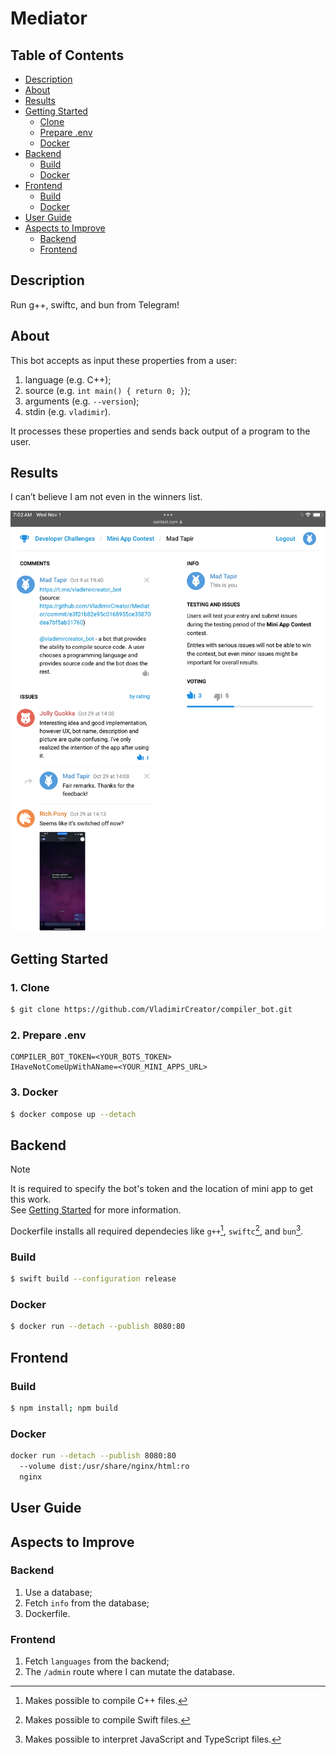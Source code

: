 # Mediator

## Table of Contents
- [Description](#description)
- [About](#about)
- [Results](#results)
- [Getting Started](#getting-started)
	- [Clone](#1-clone)
	- [Prepare .env](#2-prepare-env)
	- [Docker](#docker)
- [Backend](#backend)
	- [Build]()
	- [Docker]()
- [Frontend](#frontend)
	- [Build]()
	- [Docker]()
- [User Guide](#user-guide)
- [Aspects to Improve](#aspects-to-improve)
	- [Backend]()
	- [Frontend]()

## Description
Run g++, swiftc, and bun from Telegram!

## About
This bot accepts as input these properties from a user:

1. language (e.g. C++);
1. source (e.g. `int main() { return 0; }`);
1. arguments (e.g. `--version`);
1. stdin (e.g. `vladimir`).

It processes these properties and sends back output of a program to the user.

## Results
I can’t believe I am not even in the winners list.

![Vladimir’s submission](raw/IMG_1686.png)

## Getting Started

### 1. Clone

```bash
$ git clone https://github.com/VladimirCreator/compiler_bot.git
```

### 2. Prepare .env

```
COMPILER_BOT_TOKEN=<YOUR_BOTS_TOKEN>
IHaveNotComeUpWithAName=<YOUR_MINI_APPS_URL>
```

### 3. Docker

```bash
$ docker compose up --detach
```

## Backend

> [!NOTE]
> It is required to specify the bot's token and the location of mini app to get this work.\
> See [Getting Started](#getting-started) for more information.

Dockerfile installs all required dependecies like `g++`[^1], `swiftc`[^2], and `bun`[^3].

[^1]: Makes possible to compile C++ files.
[^2]: Makes possible to compile Swift files.
[^3]: Makes possible to interpret JavaScript and TypeScript files.

### Build

```bash
$ swift build --configuration release
```

### Docker

```bash
$ docker run --detach --publish 8080:80
```

## Frontend

### Build

```bash
$ npm install; npm build
```

### Docker

```bash
docker run --detach --publish 8080:80
  --volume dist:/usr/share/nginx/html:ro
  nginx
```

## User Guide


## Aspects to Improve

### Backend
1. Use a database;
1. Fetch `info` from the database;
1. Dockerfile.

### Frontend
1. Fetch `languages` from the backend;
1. The `/admin` route where I can mutate the database.

[//]: <> (backend, backend-docker, frontend, frontend-docker, frontene-stdin-autofocus, master, master-development, docker-edits)
